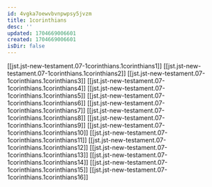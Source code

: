 ```yaml
---
id: 4vgka7oewvbvnpwpsy5jvzm
title: 1corinthians
desc: ''
updated: 1704669006601
created: 1704669006601
isDir: false
---
```

[[jst.jst-new-testament.07-1corinthians.1corinthians1]]
[[jst.jst-new-testament.07-1corinthians.1corinthians2]]
[[jst.jst-new-testament.07-1corinthians.1corinthians3]]
[[jst.jst-new-testament.07-1corinthians.1corinthians4]]
[[jst.jst-new-testament.07-1corinthians.1corinthians5]]
[[jst.jst-new-testament.07-1corinthians.1corinthians6]]
[[jst.jst-new-testament.07-1corinthians.1corinthians7]]
[[jst.jst-new-testament.07-1corinthians.1corinthians8]]
[[jst.jst-new-testament.07-1corinthians.1corinthians9]]
[[jst.jst-new-testament.07-1corinthians.1corinthians10]]
[[jst.jst-new-testament.07-1corinthians.1corinthians11]]
[[jst.jst-new-testament.07-1corinthians.1corinthians12]]
[[jst.jst-new-testament.07-1corinthians.1corinthians13]]
[[jst.jst-new-testament.07-1corinthians.1corinthians14]]
[[jst.jst-new-testament.07-1corinthians.1corinthians15]]
[[jst.jst-new-testament.07-1corinthians.1corinthians16]]
